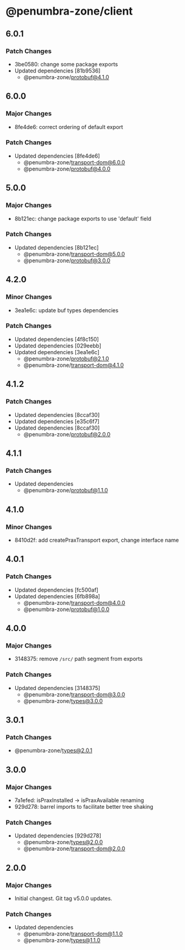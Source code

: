 # @penumbra-zone/client

## 6.0.1

### Patch Changes

- 3be0580: change some package exports
- Updated dependencies [81b9536]
  - @penumbra-zone/protobuf@4.1.0

## 6.0.0

### Major Changes

- 8fe4de6: correct ordering of default export

### Patch Changes

- Updated dependencies [8fe4de6]
  - @penumbra-zone/transport-dom@6.0.0
  - @penumbra-zone/protobuf@4.0.0

## 5.0.0

### Major Changes

- 8b121ec: change package exports to use 'default' field

### Patch Changes

- Updated dependencies [8b121ec]
  - @penumbra-zone/transport-dom@5.0.0
  - @penumbra-zone/protobuf@3.0.0

## 4.2.0

### Minor Changes

- 3ea1e6c: update buf types dependencies

### Patch Changes

- Updated dependencies [4f8c150]
- Updated dependencies [029eebb]
- Updated dependencies [3ea1e6c]
  - @penumbra-zone/protobuf@2.1.0
  - @penumbra-zone/transport-dom@4.1.0

## 4.1.2

### Patch Changes

- Updated dependencies [8ccaf30]
- Updated dependencies [e35c6f7]
- Updated dependencies [8ccaf30]
  - @penumbra-zone/protobuf@2.0.0

## 4.1.1

### Patch Changes

- Updated dependencies
  - @penumbra-zone/protobuf@1.1.0

## 4.1.0

### Minor Changes

- 8410d2f: add createPraxTransport export, change interface name

## 4.0.1

### Patch Changes

- Updated dependencies [fc500af]
- Updated dependencies [6fb898a]
  - @penumbra-zone/transport-dom@4.0.0
  - @penumbra-zone/protobuf@1.0.0

## 4.0.0

### Major Changes

- 3148375: remove `/src/` path segment from exports

### Patch Changes

- Updated dependencies [3148375]
  - @penumbra-zone/transport-dom@3.0.0
  - @penumbra-zone/types@3.0.0

## 3.0.1

### Patch Changes

- @penumbra-zone/types@2.0.1

## 3.0.0

### Major Changes

- 7a1efed: isPraxInstalled -> isPraxAvailable renaming
- 929d278: barrel imports to facilitate better tree shaking

### Patch Changes

- Updated dependencies [929d278]
  - @penumbra-zone/types@2.0.0
  - @penumbra-zone/transport-dom@2.0.0

## 2.0.0

### Major Changes

- Initial changest. Git tag v5.0.0 updates.

### Patch Changes

- Updated dependencies
  - @penumbra-zone/transport-dom@1.1.0
  - @penumbra-zone/types@1.1.0

